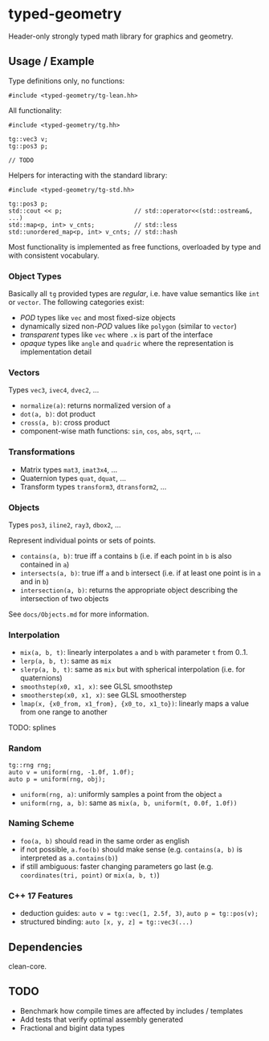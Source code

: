 # typed-geometry

Header-only strongly typed math library for graphics and geometry.

## Usage / Example

Type definitions only, no functions:
```
#include <typed-geometry/tg-lean.hh>
```

All functionality:
```
#include <typed-geometry/tg.hh>

tg::vec3 v;
tg::pos3 p;

// TODO
```

Helpers for interacting with the standard library:
```
#include <typed-geometry/tg-std.hh>

tg::pos3 p;
std::cout << p;                    // std::operator<<(std::ostream&, ...)
std::map<p, int> v_cnts;           // std::less
std::unordered_map<p, int> v_cnts; // std::hash
```

Most functionality is implemented as free functions, overloaded by type and with consistent vocabulary.

### Object Types

Basically all `tg` provided types are _regular_, i.e. have value semantics like `int` or `vector`.
The following categories exist:

* _POD_ types like `vec` and most fixed-size objects
* dynamically sized non-_POD_ values like `polygon` (similar to `vector`)
* _transparent_ types like `vec` where `.x` is part of the interface
* _opaque_ types like `angle` and `quadric` where the representation is implementation detail

### Vectors

Types `vec3`, `ivec4`, `dvec2`, ...

* `normalize(a)`: returns normalized version of `a`
* `dot(a, b)`: dot product
* `cross(a, b)`: cross product
* component-wise math functions: `sin`, `cos`, `abs`, `sqrt`, ...

### Transformations

* Matrix types `mat3`, `imat3x4`, ...
* Quaternion types `quat`, `dquat`, ...
* Transform types `transform3`, `dtransform2`, ...

### Objects

Types `pos3`, `iline2`, `ray3`, `dbox2`, ...

Represent individual points or sets of points.

* `contains(a, b)`: true iff `a` contains `b` (i.e. if each point in `b` is also contained in `a`)
* `intersects(a, b)`: true iff `a` and `b` intersect (i.e. if at least one point is in `a` and in `b`)
* `intersection(a, b)`: returns the appropriate object describing the intersection of two objects

See `docs/Objects.md` for more information.

### Interpolation

* `mix(a, b, t)`: linearly interpolates `a` and `b` with parameter `t` from 0..1.
* `lerp(a, b, t)`: same as `mix`
* `slerp(a, b, t)`: same as `mix` but with spherical interpolation (i.e. for quaternions)
* `smoothstep(x0, x1, x)`: see GLSL smoothstep
* `smootherstep(x0, x1, x)`: see GLSL smootherstep
* `lmap(x, {x0_from, x1_from}, {x0_to, x1_to})`: linearly maps a value from one range to another

TODO: splines

### Random

```
tg::rng rng;
auto v = uniform(rng, -1.0f, 1.0f);
auto p = uniform(rng, obj);
```

* `uniform(rng, a)`: uniformly samples a point from the object `a`
* `uniform(rng, a, b)`: same as `mix(a, b, uniform(t, 0.0f, 1.0f))`

### Naming Scheme

* `foo(a, b)` should read in the same order as english
* if not possible, `a.foo(b)` should make sense (e.g. `contains(a, b)` is interpreted as `a.contains(b)`)
* if still ambiguous: faster changing parameters go last (e.g. `coordinates(tri, point)` or `mix(a, b, t)`)


### C++ 17 Features

* deduction guides: `auto v = tg::vec(1, 2.5f, 3)`, `auto p = tg::pos(v);`
* structured binding: `auto [x, y, z] = tg::vec3(...)`

## Dependencies

clean-core.

## TODO

* Benchmark how compile times are affected by includes / templates
* Add tests that verify optimal assembly generated
* Fractional and bigint data types

